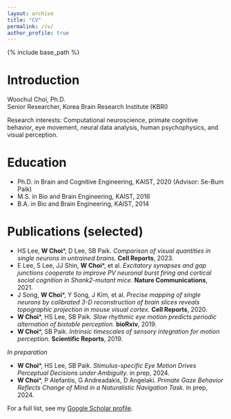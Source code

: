 ```yaml
---
layout: archive
title: "CV"
permalink: /cv/
author_profile: true
---
```


{% include base_path %}

Introduction
======
Woochul Choi, Ph.D.  
Senior Researcher, Korea Brain Research Institute (KBRI)  

Research interests: Computational neuroscience, primate cognitive behavior, eye movement, neural data analysis, human psychophysics, and visual perception.  

Education
======
* Ph.D. in Brain and Cognitive Engineering, KAIST, 2020 (Advisor: Se-Bum Paik)  
* M.S. in Bio and Brain Engineering, KAIST, 2016  
* B.A. in Bio and Brain Engineering, KAIST, 2014  

Publications (selected)
======
* HS Lee, **W Choi***, D Lee, SB Paik. *Comparison of visual quantities in single neurons in untrained brains.* **Cell Reports**, 2023.  
* E Lee, S Lee, JJ Shin, **W Choi***, et al. *Excitatory synapses and gap junctions cooperate to improve PV neuronal burst firing and cortical social cognition in Shank2-mutant mice.* **Nature Communications**, 2021.  
* J Song, **W Choi***, Y Song, J Kim, et al. *Precise mapping of single neurons by calibrated 3-D reconstruction of brain slices reveals topographic projection in mouse visual cortex.* **Cell Reports**, 2020.  
* **W Choi***, HS Lee, SB Paik. *Slow rhythmic eye motion predicts periodic alternation of bistable perception.* **bioRxiv**, 2019.  
* **W Choi***, SB Paik. *Intrinsic timescales of sensory integration for motion perception.* **Scientific Reports**, 2019.  

_In preparation_  
* **W Choi***, HS Lee, SB Paik. *Stimulus-specific Eye Motion Drives Perceptual Decisions under Ambiguity.* in prep, 2024.  
* **W Choi***, P Alefantis, G Andreadakis, D Angelaki. *Primate Gaze Behavior Reflects Change of Mind in a Naturalistic Navigation Task.* in prep, 2024.  

For a full list, see my [Google Scholar profile](https://scholar.google.com/citations?user=Q-rBsuIAAAAJ).
